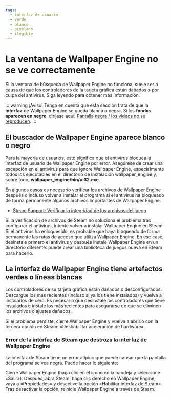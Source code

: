 ```yaml
---
tags:
  - interfaz de usuario
  - verde
  - blanco
  - pixelado
  - ilegible
---
```


# La ventana de Wallpaper Engine no se ve correctamente

Si la ventana de búsqueda de Wallpaper Engine no funciona, suele ser a causa de que los controladores de la tarjeta gráfica están dañados o por culpa del antivirus. Siga leyendo para obtener más información.

::: warning ¡Aviso! Tenga en cuenta que esta sección trata de que la **interfaz** de Wallpaper Engine se queda blanca o negra. Si los **fondos aparecen en negro**, diríjase aquí: [Pantalla negra / los vídeos no se reproducen](/noshow/notplaying.html). :::

## El buscador de Wallpaper Engine aparece blanco o negro

Para la mayoría de usuarios, esto significa que el antivirus bloquea la interfaz de usuario de Wallpaper Engine por error. Asegúrese de crear una excepción en el antivirus para que ignore Wallpaper Engine, especialmente todos los ejecutables en el directorio de instalación wallpaper_engine y, sobre todo, **wallpaper_engine/bin/ui32.exe**.

En algunos casos es necesario verificar los archivos de Wallpaper Engine después o incluso volver a instalar el programa si el antivirus ha bloqueado de forma permanente algunos archivos importantes de Wallpaper Engine:

* [Steam Support: Verificar la integridad de los archivos del juego](https://support.steampowered.com/kb_article.php?ref=2037-QEUH-3335)

Si la verificación de archivos de Steam no soluciona el problema tras configurar el antivirus, intente volver a instalar Wallpaper Engine en Steam. Si el antivirus ha enloquecido, es probable que haya bloqueado de forma permanente las rutas de acceso que utiliza Wallpaper Engine. En ese caso, desinstale primero el antivirus y después instale Wallpaper Engine en un directorio diferente: puede crear una biblioteca de juegos nueva en Steam para hacerlo.

## La interfaz de Wallpaper Engine tiene artefactos verdes o líneas blancas

Los controladores de su tarjeta gráfica están dañados o desconfigurados. Descargue los más recientes (incluso si ya los tiene instalados) y vuelva a instalarlos de cero. Es necesario que desinstale los controladores que tiene instalados e instale los más recientes para asegurarse de que se eliminen los archivos o ajustes dañados.

Si el problema persiste, cierre Wallpaper Engine y vuelva a abrirlo con la tercera opción en Steam: «Deshabilitar aceleración de hardware».

### Error de la interfaz de Steam que destroza la interfaz de Wallpaper Engine

La interfaz de Steam tiene un error atípico que puede causar que la pantalla del programa se vea negra. Puede hacer lo siguiente:

Cierre Wallpaper Engine (haga clic en el icono en la bandeja y seleccione «Salir»). Después, abra Steam, haga clic derecho en Wallpaper Engine, vaya a «Propiedades» y desactive la opción «Habilitar interfaz de Steam». Tras desactivar la opción, reinicie Wallpaper Engine a través de Steam. 